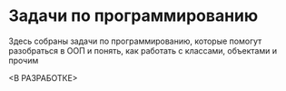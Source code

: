 # Задачи по программированию

Здесь собраны задачи по программированию, которые помогут разобраться в ООП и понять, как работать с классами, объектами и прочим

<В РАЗРАБОТКЕ>
